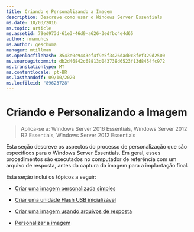 ```yaml
---
title: Criando e Personalizando a Imagem
description: Descreve como usar o Windows Server Essentials
ms.date: 10/03/2016
ms.topic: article
ms.assetid: 79ed973d-61e3-46d9-a626-3edfbc4e4d65
author: nnamuhcs
ms.author: geschuma
manager: mtillman
ms.openlocfilehash: 3543e0c9443ef4f9e5f3426dad0c8fef329d2500
ms.sourcegitcommit: db2d46842c68813d043738d6523f13d8454fc972
ms.translationtype: MT
ms.contentlocale: pt-BR
ms.lasthandoff: 09/10/2020
ms.locfileid: "89623728"
---
```

# <a name="creating-and-customizing-the-image"></a>Criando e Personalizando a Imagem

>Aplica-se a: Windows Server 2016 Essentials, Windows Server 2012 R2 Essentials, Windows Server 2012 Essentials

Esta seção descreve os aspectos do processo de personalização que são específicos para o Windows Server Essentials. Em geral, esses procedimentos são executados no computador de referência com um arquivo de resposta, antes da captura da imagem para a implantação final.

 Esta seção inclui os tópicos a seguir:


-   [Criar uma imagem personalizada simples](Create-a-Simple-Customized-Image.md)

-   [Criar uma unidade Flash USB inicializável](Create-a-Bootable-USB-Flash-Drive.md)

-   [Criar uma imagem usando arquivos de resposta](Create-an-Image-By-Using-Answer-Files.md)

-   [Personalizar a imagem](Customize-the-Image.md)

